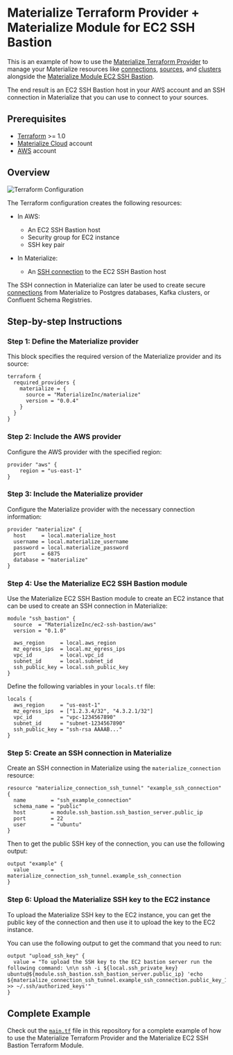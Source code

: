# Materialize Terraform Provider + Materialize Module for EC2 SSH Bastion

This is an example of how to use the [Materialize Terraform Provider](https://github.com/MaterializeInc/terraform-provider-materialize) to manage your Materialize resources like [connections](https://materialize.com/docs/sql/create-connection/), [sources](https://materialize.com/docs/sql/create-source/), and [clusters](https://materialize.com/docs/sql/create-cluster/) alongside the [Materialize Module EC2 SSH Bastion](https://github.com/MaterializeInc/terraform-aws-ec2-ssh-bastion).

The end result is an EC2 SSH Bastion host in your AWS account and an SSH connection in Materialize that you can use to connect to your sources.

## Prerequisites

- [Terraform](https://www.terraform.io/downloads.html) >= 1.0
- [Materialize Cloud](https://cloud.materialize.com/) account
- [AWS](https://aws.amazon.com/) account

## Overview

![Terraform Configuration](https://github.com/MaterializeInc/demos/assets/21223421/ff6d7317-b74d-4271-8107-433514e81b69)

The Terraform configuration creates the following resources:

- In AWS:
  - An EC2 SSH Bastion host
  - Security group for EC2 instance
  - SSH key pair

- In Materialize:
  - An [SSH connection](https://materialize.com/docs/connect-sources/network-security/ssh-tunnel) to the EC2 SSH Bastion host

The SSH connection in Materialize can later be used to create secure [connections](https://materialize.com/docs/sql/create-connection/) from Materialize to Postgres databases, Kafka clusters, or Confluent Schema Registries.

## Step-by-step Instructions

### Step 1: Define the Materialize provider

This block specifies the required version of the Materialize provider and its source:

```hcl
terraform {
  required_providers {
    materialize = {
      source = "MaterializeInc/materialize"
      version = "0.0.4"
    }
  }
}
```

### Step 2: Include the AWS provider

Configure the AWS provider with the specified region:

```hcl
provider "aws" {
    region = "us-east-1"
}
```

### Step 3: Include the Materialize provider

Configure the Materialize provider with the necessary connection information:

```hcl
provider "materialize" {
  host     = local.materialize_host
  username = local.materialize_username
  password = local.materialize_password
  port     = 6875
  database = "materialize"
}
```


### Step 4: Use the Materialize EC2 SSH Bastion module

Use the Materialize EC2 SSH Bastion module to create an EC2 instance that can be used to create an SSH connection in Materialize:

```hcl
module "ssh_bastion" {
  source  = "MaterializeInc/ec2-ssh-bastion/aws"
  version = "0.1.0"

  aws_region     = local.aws_region
  mz_egress_ips  = local.mz_egress_ips
  vpc_id         = local.vpc_id
  subnet_id      = local.subnet_id
  ssh_public_key = local.ssh_public_key
}
```

Define the following variables in your `locals.tf` file:

```hcl
locals {
  aws_region     = "us-east-1"
  mz_egress_ips  = ["1.2.3.4/32", "4.3.2.1/32"]
  vpc_id         = "vpc-1234567890"
  subnet_id      = "subnet-1234567890"
  ssh_public_key = "ssh-rsa AAAAB..."
}
```

### Step 5: Create an SSH connection in Materialize

Create an SSH connection in Materialize using the `materialize_connection` resource:

```hcl
resource "materialize_connection_ssh_tunnel" "example_ssh_connection" {
  name        = "ssh_example_connection"
  schema_name = "public"
  host        = module.ssh_bastion.ssh_bastion_server.public_ip
  port        = 22
  user        = "ubuntu"
}
```

Then to get the public SSH key of the connection, you can use the following output:

```hcl
output "example" {
  value       = materialize_connection_ssh_tunnel.example_ssh_connection
}
```

### Step 6: Upload the Materialize SSH key to the EC2 instance

To upload the Materialize SSH key to the EC2 instance, you can get the public key of the connection and then use it to upload the key to the EC2 instance.

You can use the following output to get the command that you need to run:

```hcl
output "upload_ssh_key" {
  value = "To upload the SSH key to the EC2 bastion server run the following command: \n\n ssh -i ${local.ssh_private_key} ubuntu@${module.ssh_bastion.ssh_bastion_server.public_ip} 'echo ${materialize_connection_ssh_tunnel.example_ssh_connection.public_key_1} >> ~/.ssh/authorized_keys'"
}
```

## Complete Example

Check out the [`main.tf`](main.tf) file in this repository for a complete example of how to use the Materialize Terraform Provider and the Materialize EC2 SSH Bastion Terraform Module.

